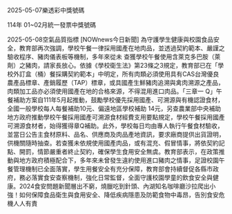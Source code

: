 
2025-05-07樂透彩中獎號碼

                                
114年 01~02月統一發票中獎號碼
                             
2025-05-08空氣品質指標
                              [NOWnews今日新聞] 為守護學生健康與校園食品安全，教育部再次強調，學校午餐一律採用國產在地肉品，並透過契約範本、嚴謹之驗收程序、豬肉儀表板等機制，多年來從未 查獲學校午餐使用含萊克多巴胺（萊劑）之豬肉，請家長放心。依據《學校衛生法》第23條之3規定，教育部已在「學校外訂盒（桶）餐採購契約範本」中明定，所有肉類必須使用具有CAS台灣優良農產品標章、產銷履歷（TAP）標章，或具國產生鮮豬肉追溯與禽肉溯源之產品，肉類加工品亦必須使用國產在地的合格來源，不得混用進口肉品。「三章一 Q」午餐補助方案自111年5月起推動，鼓勵學校優先採用國產、可溯源與有機認證食材，全國一般學校每人每餐補助10元、偏遠地區學校補助 14元，另查農業部中央補助地方政府推動學校午餐採用國產可溯源食材經費支用要點規定，學校午餐採用國產可溯源食材者，始得獲得章Q補助。此外，學校每日均由專人執行午餐食材驗收，並當日公告主食材原料、品名、供應商及肉品產地資訊，要求廠商提供出貨證明，供機關隨時抽查。若查獲未依規使用國產肉品，或有混充、假冒情事，將依契約記點、開罰，情節嚴重者終止契約，確保學生食用安全無虞。教育部表示，在政策推動與地方政府積極配合下，多年來未曾發生違約使用進口豬肉之情事，足證校園午餐管理機制已全面落實，學生用餐安全有充分保障，教育部會持續督促各縣市政府，務必落實食安查察機制，強化日常監督，全面守護校園學童的飲食安全與健康。2024食安問題新聞層出不窮，燒臘吃到針頭、內湖知名咖啡廳沙拉爬出小強！如何保障食品衛生與食用安全、降低疾病隱患及防範食物中毒昂，告別食安危機人人有責